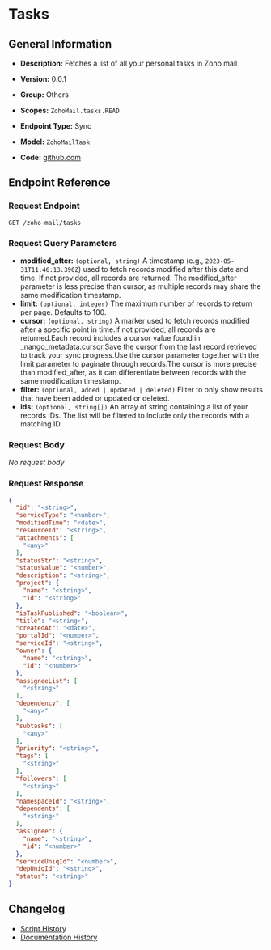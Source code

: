 <!-- BEGIN GENERATED CONTENT -->
# Tasks

## General Information

- **Description:** Fetches a list of all your personal tasks in Zoho mail

- **Version:** 0.0.1
- **Group:** Others
- **Scopes:** `ZohoMail.tasks.READ`
- **Endpoint Type:** Sync
- **Model:** `ZohoMailTask`
- **Code:** [github.com](https://github.com/NangoHQ/integration-templates/tree/main/integrations/zoho-mail/syncs/tasks.ts)


## Endpoint Reference

### Request Endpoint

`GET /zoho-mail/tasks`

### Request Query Parameters

- **modified_after:** `(optional, string)` A timestamp (e.g., `2023-05-31T11:46:13.390Z`) used to fetch records modified after this date and time. If not provided, all records are returned. The modified_after parameter is less precise than cursor, as multiple records may share the same modification timestamp.
- **limit:** `(optional, integer)` The maximum number of records to return per page. Defaults to 100.
- **cursor:** `(optional, string)` A marker used to fetch records modified after a specific point in time.If not provided, all records are returned.Each record includes a cursor value found in _nango_metadata.cursor.Save the cursor from the last record retrieved to track your sync progress.Use the cursor parameter together with the limit parameter to paginate through records.The cursor is more precise than modified_after, as it can differentiate between records with the same modification timestamp.
- **filter:** `(optional, added | updated | deleted)` Filter to only show results that have been added or updated or deleted.
- **ids:** `(optional, string[])` An array of string containing a list of your records IDs. The list will be filtered to include only the records with a matching ID.

### Request Body

_No request body_

### Request Response

```json
{
  "id": "<string>",
  "serviceType": "<number>",
  "modifiedTime": "<date>",
  "resourceId": "<string>",
  "attachments": [
    "<any>"
  ],
  "statusStr": "<string>",
  "statusValue": "<number>",
  "description": "<string>",
  "project": {
    "name": "<string>",
    "id": "<string>"
  },
  "isTaskPublished": "<boolean>",
  "title": "<string>",
  "createdAt": "<date>",
  "portalId": "<number>",
  "serviceId": "<string>",
  "owner": {
    "name": "<string>",
    "id": "<number>"
  },
  "assigneeList": [
    "<string>"
  ],
  "dependency": [
    "<any>"
  ],
  "subtasks": [
    "<any>"
  ],
  "priority": "<string>",
  "tags": [
    "<string>"
  ],
  "followers": [
    "<string>"
  ],
  "namespaceId": "<string>",
  "dependents": [
    "<string>"
  ],
  "assignee": {
    "name": "<string>",
    "id": "<number>"
  },
  "serviceUniqId": "<number>",
  "depUniqId": "<string>",
  "status": "<string>"
}
```

## Changelog

- [Script History](https://github.com/NangoHQ/integration-templates/commits/main/integrations/zoho-mail/syncs/tasks.ts)
- [Documentation History](https://github.com/NangoHQ/integration-templates/commits/main/integrations/zoho-mail/syncs/tasks.md)

<!-- END  GENERATED CONTENT -->

